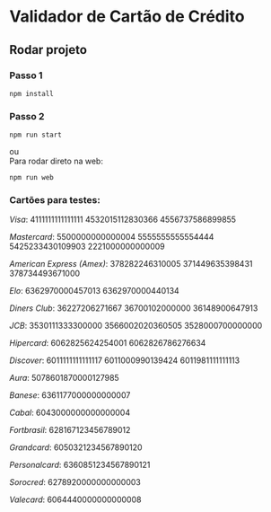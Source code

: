 # Validador de Cartão de Crédito
## Rodar projeto
### Passo 1
```
npm install
```

### Passo 2
```
npm run start
```
ou <br>
Para rodar direto na web:
```
npm run web
```

### Cartões para testes:
*Visa*:
4111111111111111
4532015112830366
4556737586899855

*Mastercard*:
5500000000000004
5555555555554444
5425233430109903
2221000000000009

*American Express (Amex)*:
378282246310005
371449635398431
378734493671000

*Elo*:
6362970000457013
6362970000440134

*Diners Club*:
36227206271667
36700102000000
36148900647913

*JCB*:
3530111333300000
3566002020360505
3528000700000000

*Hipercard*:
6062825624254001
6062826786276634

*Discover*:
6011111111111117
6011000990139424
6011981111111113

*Aura*:
5078601870000127985

*Banese*:
6361177000000000007

*Cabal*:
6043000000000000004

*Fortbrasil*:
628167123456789012

*Grandcard*:
6050321234567890120

*Personalcard*:
6360851234567890121

*Sorocred*:
6278920000000000003

*Valecard*:
6064440000000000008